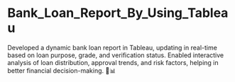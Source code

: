 # Bank_Loan_Report_By_Using_Tableau
Developed a dynamic bank loan report in Tableau, updating in real-time based on loan purpose, grade, and verification status. Enabled interactive analysis of loan distribution, approval trends, and risk factors, helping in better financial decision-making. 🚀📊
